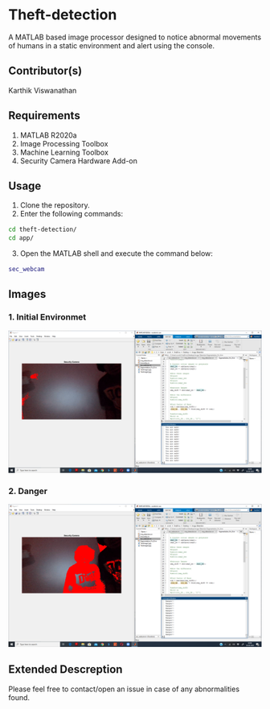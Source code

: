 # Theft-detection
A MATLAB based image processor designed to notice abnormal movements of humans in a static environment and alert using the console.

## Contributor(s)
Karthik Viswanathan

## Requirements

1. MATLAB R2020a
2. Image Processing Toolbox
3. Machine Learning Toolbox
4. Security Camera Hardware Add-on

## Usage
1. Clone the repository.
2. Enter the following commands:

```bash
cd theft-detection/
cd app/
```
3. Open the MATLAB shell and execute the command below:

```matlab
sec_webcam
```

## Images

### 1. Initial Environmet

![Screenshot](safe.png)

### 2. Danger

![Screenshot](danger.png)

## Extended Descreption

Please feel free to contact/open an issue in case of any abnormalities found.
